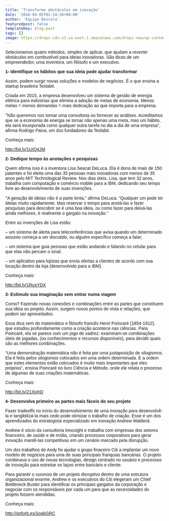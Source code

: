 ```yaml
---
title: 'Transforme obstáculos em inovação'
date: '2016-04-05T01:14:36+00:00'
author: 'Equipe Descola'
featuredpost: false
templateKey: blog-post
tags: []
image: https://drops-cdn.s3.sa-east-1.amazonaws.com/drops-new/wp-content/uploads/2016/04/05011350/OBSTACULOS.001-150x150.jpeg
---
```

<span style="font-family: Helvetica, sans-serif;">Selecionamos quatro métodos, simples de aplicar, que ajudam a reverter obstáculos em combustível para ideias inovadoras. São dicas de um empreendedor, uma inventora, um filósofo e um executivo.</span>

<span style="font-family: Helvetica, sans-serif;">**1- Identifique os hábitos que sua ideia pode ajudar transformar**</span>

<span style="font-family: Helvetica, sans-serif;">Assim, podem surgir novas soluções e modelos de negócios. É o que ensina a startup brasileira Teslabit. </span>

<span style="font-family: Helvetica, sans-serif;">Criada em 2015, a empresa desenvolveu um sistema de gestão de energia elétrica para indústrias que elimina a adoção de metas de economia. Menos metas = menos demandas = mais dedicação ao que importa para a empresa.</span>

“<span style="font-family: Helvetica, sans-serif;">Não queremos nos tornar uma consultoria ou fornecer as análises. Acreditamos que se a economia de energia se tornar não apenas uma meta, mas um hábito, ela será incorporada como qualquer outra tarefa no dia a dia de uma empresa”, afirma Rodrigo Paiva, um dos fundadores da Teslabit.</span>

<span style="font-family: Helvetica, sans-serif;">Conheça mais:</span>

<span style="font-family: Helvetica, sans-serif;"><http://bit.ly/1UIQ4JM> </span>

<span style="font-family: Helvetica, sans-serif;">**2- Dedique tempo às anotações e pesquisas**</span>

<span style="font-family: Helvetica, sans-serif;">Quem afirma isso é a inventora Lisa Seacat DeLuca. Ela é dona de mais de 150 patentes e foi eleita uma das 35 pessoas mais inovadoras com menos de 35 anos pelo MIT Technological Review. Nos dias úteis, Lisa, que tem 32 anos, trabalha com computação e comércio mobile para a IBM, dedicando seu tempo livre ao desenvolvimento de suas invenções.</span>

“<span style="font-family: Helvetica, sans-serif;">A geração de ideias não é a parte lenta,” afirma DeLuca. “Qualquer um pode ter ideias muito rapidamente. Mas reservar o tempo para anotá-las e fazer pesquisas para descobrir se é uma boa ideia, ou como fazer para deixá-las ainda melhores, é realmente o gargalo na inovação.”</span>

<span style="font-family: Helvetica, sans-serif;">Entre as invenções de Lisa estão: </span>

<span style="font-family: Helvetica, sans-serif;">– um sistema de alerta para teleconferências que avisa quando um determinado assunto começa a ser discutido, ou alguém específico começa a falar;</span>

<span style="font-family: Helvetica, sans-serif;">– um sistema que guia pessoas que estão andando e falando no celular para que elas não percam o sinal;</span>

<span style="font-family: Helvetica, sans-serif;">– um aplicativo para lojistas que envia ofertas a clientes de acordo com sua locação dentro da loja (desenvolvido para a IBM).</span>

<span style="font-family: Helvetica, sans-serif;">Conheça mais:</span>

<span style="font-family: Helvetica, sans-serif;"><http://bit.ly/1RusYDX> </span>

<span style="font-family: Helvetica, sans-serif;">**3- Estimule sua imaginação sem entrar numa viagem**</span>

<span style="font-family: Helvetica, sans-serif;">Como? Fazendo novas conexões e combinações entre as partes que constituem sua ideia ou projeto. Assim, surgem novos pontos de vista e relações, que podem ser aproveitados. </span>

<span style="font-family: Helvetica, sans-serif;">Essa dica vem do matemático e filósofo francês Henri Poincaré (1854-1912), que estudou profundamente como a criação acontece nas ciências. Para Poincaré, ela se parece com um jogo de xadrez: examinam-se combinações úteis de jogadas, (ou conhecimentos e recursos disponíveis), para decidir quais são as melhores combinações. </span>

<span style="font-family: Helvetica, sans-serif;">“Uma demonstração matemática não é feita por uma justaposição de silogismos. Ela é feita pelos silogismos colocados em uma ordem determinada. E a ordem que estes elementos estão colocados é muito mais importantes que eles próprios”, ensina Poincaré no livro Ciência e Método, onde ele relata o processo de algumas de suas criações matemáticas. </span>

<span style="font-family: Helvetica, sans-serif;">Conheça mais: </span>

[<span style="font-family: Helvetica, sans-serif;">http://bit.ly/21XjxhD</span>](http://bit.ly/21XjxhD)

<span style="font-family: Helvetica, sans-serif;">**4- Desenvolva primeiro as partes mais fáceis do seu projeto**</span>

<span style="font-family: Helvetica, sans-serif;">Fazer tradeoffs no início do desenvolvimento de uma inovação para desenvolvê-la e tangibilizá-la mais cedo pode otimizar o trabalho de criação. Esse é um dos aprendizados do estrategista especializado em inovação Andrew Waldeck. </span>

<span style="font-family: Helvetica, sans-serif;">Andrew é sócio da consultoria Innosight e trabalha com empresas dos setores financeiro, de saúde e de mídia, criando processos corporativos para gerar inovação mantê-las competitivas em um cenário marcado pela disrupção.</span>

<span style="font-family: Helvetica, sans-serif;">Um dos trabalhos de Andy foi ajudar o grupo finaceiro Citi a implantar um novo modelo de negócios para uma de suas principais franquias bancárias. O projeto combinava o uso de novas tecnologias, design centrado no usuário e processos de inovação para estreitar os laços entre bancário e cliente.</span>

<span style="font-family: Helvetica, sans-serif;">Para garantir o sucesso de um projeto disruptivo dentro de uma estrutura organizacional enorme, Andrew e os executivos do Citi elegeram um Chief Bottleneck Buster para identificar os principais gargalos da corporação e negociar com os responsáveis por cada um para que as necessidades do projeto fossem atendidas.</span>

<span style="font-family: Helvetica, sans-serif;">Conheça mais:</span>

<span style="font-family: Helvetica, sans-serif;"><http://onforb.es/1oqkGRC></span>